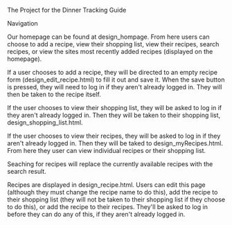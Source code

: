 The Project for the Dinner Tracking Guide

Navigation

Our homepage can be found at design_hompage. From here users can choose to add a recipe, view their shopping list, view their recipes, search recipes, or view the sites most recently added recipes (displayed on the homepage).

If a user chooses to add a recipe, they will be directed to an empty recipe form (design_edit_recipe.html) to fill it out and save it. When the save button is pressed, they will need to log in if they aren't already logged in. They will then be taken to the recipe itself.

If the user chooses to view their shopping list, they will be asked to log in if they aren't already logged in. Then they will be taken to their shopping list, design_shopping_list.html.

If the user chooses to view their recipes, they will be asked to log in if they aren't already logged in. Then they will be taked to design_myRecipes.html. From here they user can view individual recipes or their shopping list.

Seaching for recipes will replace the currently available recipes with the search result.

Recipes are displayed in design_recipe.html. Users can edit this page (although they must change the recipe name to do this), add the recipe to their shopping list (they will not be taken to their shopping list if they choose to do this), or add the recipe to their recipes. They'll be asked to log in before they can do any of this, if they aren't already logged in.


